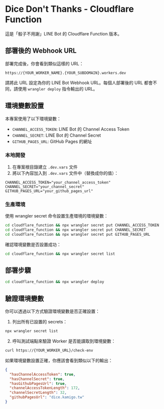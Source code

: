 # Dice Don't Thanks - Cloudflare Function

這是「骰子不用謝」LINE Bot 的 Cloudflare Function 版本。

## 部署後的 Webhook URL

部署完成後，你會看到類似這樣的 URL：
```
https://{YOUR_WORKER_NAME}.{YOUR_SUBDOMAIN}.workers.dev
```

請將此 URL 設定為你的 LINE Bot Webhook URL。每個人部署後的 URL 都會不同，請使用 `wrangler deploy` 指令輸出的 URL。

## 環境變數設置

本專案使用了以下環境變數：

- `CHANNEL_ACCESS_TOKEN`: LINE Bot 的 Channel Access Token
- `CHANNEL_SECRET`: LINE Bot 的 Channel Secret
- `GITHUB_PAGES_URL`: GitHub Pages 的網址

### 本地開發

1. 在專案根目錄建立 `.dev.vars` 文件
2. 將以下內容加入到 `.dev.vars` 文件中（替換成你的值）：

```plaintext
CHANNEL_ACCESS_TOKEN="your_channel_access_token"
CHANNEL_SECRET="your_channel_secret"
GITHUB_PAGES_URL="your_github_pages_url"
```

### 生產環境

使用 wrangler secret 命令設置生產環境的環境變數：

```bash
cd cloudflare_function && npx wrangler secret put CHANNEL_ACCESS_TOKEN
cd cloudflare_function && npx wrangler secret put CHANNEL_SECRET
cd cloudflare_function && npx wrangler secret put GITHUB_PAGES_URL
```

確認環境變數是否設置成功：

```bash
cd cloudflare_function && npx wrangler secret list
```

## 部署步驟

```bash
cd cloudflare_function && npx wrangler deploy
```

## 驗證環境變數

你可以透過以下方式驗證環境變數是否正確設置：

1. 列出所有已設置的 secrets：
```bash
npx wrangler secret list
```

2. 呼叫測試端點來驗證 Worker 是否能讀取到環境變數：
```bash
curl https://{YOUR_WORKER_URL}/check-env
```

如果環境變數設置正確，你應該會看到類似以下的輸出：
```json
{
  "hasChannelAccessToken": true,
  "hasChannelSecret": true,
  "hasGithubPagesUrl": true,
  "channelAccessTokenLength": 172,
  "channelSecretLength": 32,
  "githubPagesUrl": "dice.kamigo.tw"
}
```